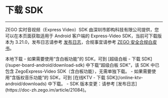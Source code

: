 # 下载 SDK

- - -

ZEGO 实时音视频（Express Video）SDK 由深圳市即构科技有限公司提供，您可以在本页面获取适用于 Android 客户端的 Express-Video SDK，当前可下载版本为 3.21.0，发布日志请参考 [发布日志](https://doc-zh.zego.im/article/21084)，合规事宜请参考 [ZEGO 安全合规白皮书](/policies-and-agreements/zego-security-and-compliance-white-paper)。
     
<Card title="Express-Video SDK v3.21.0" href="https://artifact-sdk.zego.im/rtc/ZegoExpressVideo/android/ZegoExpressVideo-android-shared-java.zip" target="_blank">
本地下载
</Card>
<Note title="说明">
- 如果需要使用“含白板功能”的 SDK，可到 [超级白板 - 下载 SDK](/super-board-android/download-sdk) 中下载“超级白板 SDK”，该 SDK 中已包含 ZegoExpress-Video SDK（含白板功能），无需单独下载。
- 如果需要使用“含版权音乐功能”的 SDK，可到 [在线KTV - 下载 SDK](/online-ktv-android/downloads) 中下载。
- SDK 版本变更：请参考 [发布日志](https://doc-zh.zego.im/article/21084)。
</Note>


<Content />
